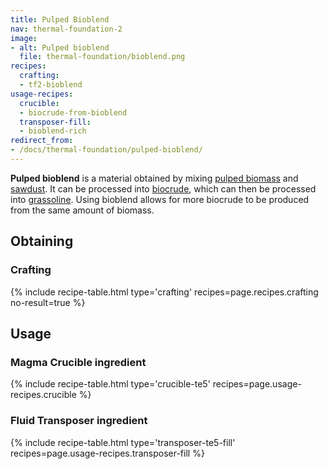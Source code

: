 ```yaml
---
title: Pulped Bioblend
nav: thermal-foundation-2
image:
- alt: Pulped bioblend
  file: thermal-foundation/bioblend.png
recipes:
  crafting:
  - tf2-bioblend
usage-recipes:
  crucible:
  - biocrude-from-bioblend
  transposer-fill:
  - bioblend-rich
redirect_from:
- /docs/thermal-foundation/pulped-bioblend/
---
```


**Pulped bioblend** is a material obtained by mixing [pulped
biomass](/docs/thermal-foundation-2/pulped-biomass/) and
[sawdust](/docs/thermal-foundation-2/sawdust/). It can be processed into
[biocrude](/docs/thermal-foundation-2/biocrude/), which can then be processed into
[grassoline](/docs/thermal-foundation-2/grassoline/). Using bioblend allows for
more biocrude to be produced from the same amount of biomass.


Obtaining
---------

### Crafting
{% include recipe-table.html type='crafting' recipes=page.recipes.crafting no-result=true %}


Usage
-----

### Magma Crucible ingredient
{% include recipe-table.html type='crucible-te5' recipes=page.usage-recipes.crucible %}

### Fluid Transposer ingredient
{% include recipe-table.html type='transposer-te5-fill' recipes=page.usage-recipes.transposer-fill %}
